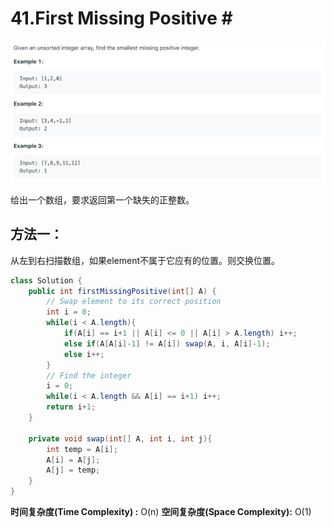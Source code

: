# 41.First Missing Positive \#

![](.gitbook/assets/image%20%2847%29.png)

给出一个数组，要求返回第一个缺失的正整数。

## 方法一：

从左到右扫描数组，如果element不属于它应有的位置。则交换位置。

```java
class Solution {
    public int firstMissingPositive(int[] A) {
        // Swap element to its correct position
        int i = 0;
        while(i < A.length){
            if(A[i] == i+1 || A[i] <= 0 || A[i] > A.length) i++;
            else if(A[A[i]-1] != A[i]) swap(A, i, A[i]-1);
            else i++;
        }
        // Find the integer
        i = 0;
        while(i < A.length && A[i] == i+1) i++;
        return i+1;
    }
    
    private void swap(int[] A, int i, int j){
        int temp = A[i];
        A[i] = A[j];
        A[j] = temp;
    }
}
```

**时间复杂度\(Time Complexity\) :** O\(n\)          **空间复杂度\(Space Complexity\):** O\(1\)


